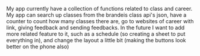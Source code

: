 My app currently have a collection of functions related to class and career. My app can search up classes from the brandeis class api's json, have a counter to count how many classes there are, go to websites of career with link, giving feedback and sending feedbacks.
In the future I want to add more related feature to it, such as a schedule (so creating a sheet to put everything in), and change the layout a little bit (making the buttons look better on the phone also)